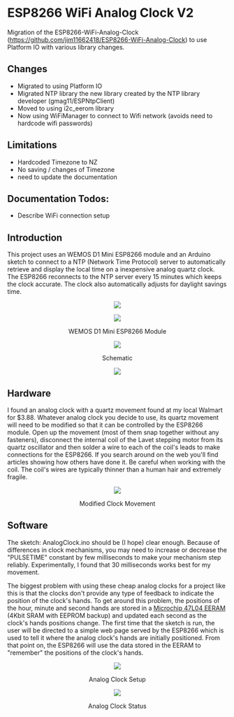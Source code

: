 # ESP8266 WiFi Analog Clock V2

Migration of the ESP8266-WiFi-Analog-Clock (https://github.com/jim11662418/ESP8266-WiFi-Analog-Clock) to use Platform IO with various library changes. 

## Changes
* Migrated to using Platform IO
* Migrated NTP library the new library created by the NTP library developer (gmag11/ESPNtpClient)
* Moved to using i2c_eerom library
* Now using WiFiManager to connect to Wifi network (avoids need to hardcode wifi passwords)


## Limitations 
* Hardcoded Timezone to NZ
* No saving / changes of Timezone
* need to update the documentation



## Documentation Todos:

* Describe WiFi connection setup

## Introduction
This project uses an WEMOS D1 Mini ESP8266 module and an Arduino sketch to connect to a NTP (Network Time Protocol) server to automatically retrieve and display the local time on a inexpensive analog quartz clock. The ESP8266 reconnects to the NTP server every 15 minutes which keeps the clock accurate. The clock also automatically adjusts for daylight savings time.

<p align="center"><img src="/images/Clock-face.JPEG"/>
<p align="center"><img src="/images/Clock-back.JPEG"/>
<p align="center">WEMOS D1 Mini ESP8266 Module</p>
<p align="center"><img src="/images/Schematic.jpg"/>
<p align="center">Schematic</p>
<p align="center"><img src="/images/AnalogClock.gif"/>

## Hardware
I found an analog clock with a quartz movement found at my local Walmart for $3.88. Whatever analog clock you decide to use, its quartz movement will need to be modified so that it can be controlled by the ESP8266 module. Open up the movement (most of them snap together without any fasteners), disconnect the internal coil of the Lavet stepping motor from its quartz oscillator and then solder a wire to each of the coil's leads to make connections for the ESP8266. If you search around on the web you'll find articles showing how others have done it. Be careful when working with the coil. The coil's wires are typically thinner than a human hair and extremely fragile.
<p align="center"><img src="/images/Clock%20Movement.jpeg"/>
<p align="center">Modified Clock Movement</p>

## Software
The sketch: AnalogClock.ino should be (I hope) clear enough. Because of differences in clock mechanisms, you may need to increase or decrease the "PULSETIME" constant by few milliseconds to make your mechanism step reliably. Experimentally, I found that 30 milliseconds works best for my movement.

The biggest problem with using these cheap analog clocks for a project like this is that the clocks don't provide any type of feedback to indicate the position of the clock's hands.  To get around this problem, the positions of the hour, minute and second hands are stored in a [Microchip 47L04 EERAM](https://www.microchip.com/wwwproducts/en/47L04) (4Kbit SRAM with EEPROM backup) and updated each second as the clock's hands positions change. The first time that the sketch is run, the user will be directed to a simple web page served by the ESP8266 which is used to tell it where the analog clock's hands are initially positioned. From that point on, the ESP8266 will use the data stored in the EERAM to "remember" the positions of the clock's hands.
<p align="center"><img src="/images/AnalogClockSetup.jpg"/>
<p align="center">Analog Clock Setup</p>
<p align="center"><img src="/images/AnalogClockStatus.jpg"/>
<p align="center">Analog Clock Status</p>

